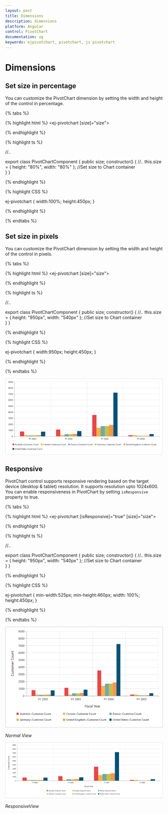 ```yaml
---
layout: post
title: Dimensions
description: dimensions
platform: Angular
control: PivotChart
documentation: ug
keywords: ejpivotchart, pivotchart, js pivotchart
---
```


# Dimensions

## Set size in percentage

You can customize the PivotChart dimension by setting the width and height of the control in percentage.

{% tabs %}

{% highlight html %}
<ej-pivotchart [size]="size">
    </ej-pivotchart>

{% endhighlight %}

{% highlight ts %}

//..

export class PivotChartComponent {
    public size; 
    constructor() {
      //..
      this.size = { height: "80%", width: "80%" }; //Set size to Chart container  
    }
}

{% endhighlight %}

{% highlight CSS %}

ej-pivotchart {
    width:100%;
    height:450px;
}

{% endhighlight %}

{% endtabs %}

## Set size in pixels

You can customize the PivotChart dimension by setting the width and height of the control in pixels.

{% tabs %}

{% highlight html %}
<ej-pivotchart [size]="size">
    </ej-pivotchart>

{% endhighlight %}

{% highlight ts %}

//..

export class PivotChartComponent {
    public size; 
    constructor() {
      //..
      this.size = { height: "950px", width: "540px" }; //Set size to Chart container  
    }
}

{% endhighlight %}

{% highlight CSS %}

ej-pivotchart {
    width:950px;
    height:450px;
}

{% endhighlight %}

{% endtabs %}
 
![](Dimensions_images/Dimensions.png) 

## Responsive

PivotChart control supports responsive rendering based on the target device (desktop & tablet) resolution. It supports resolution upto 1024x600. You can enable responsiveness in PivotChart by setting `isResponsive` property to true.


{% tabs %}

{% highlight html %}
<ej-pivotchart [isResponsive]="true" [size]="size">
    </ej-pivotchart>

{% endhighlight %}

{% highlight ts %}

//..

export class PivotChartComponent {
    public size; 
    constructor() {
      //..
      this.size = { height: "950px", width: "540px" }; //Set size to Chart container  
    }
}

{% endhighlight %}

{% highlight CSS %}

ej-pivotchart {
    min-width:525px;
    min-height:460px;
    width: 100%;
    height:450px;
}

{% endhighlight %}

{% endtabs %}

![](Dimensions_images/NormalView.png)

_Normal View_

![](Dimensions_images/ResponsiveView.png)

_ResponsiveView_

